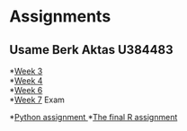 # Assignments
Usame Berk Aktas
U384483
-----
*[Week 3](https://github.com/uberka/Assignments/blob/master/assignment3%20(1).ipynb)  
*[Week 4](https://github.com/uberka/Assignments/blob/master/assignment4.ipynb)   
*[Week 6](https://github.com/uberka/Assignments/blob/master/Graded_assignment1.ipynb)  
*[Week 7](https://github.com/uberka/Assignments/blob/master/Graded_assignment_2%20(2).ipynb)
  Exam
  
  
*[Python assignment ](https://github.com/uberka/Assignments/blob/master/exam_Sep_21_2018.ipynb)
*[The final R assignment](https://github.com/uberka/Assignments/blob/master/exam_2_student.ipynb)
